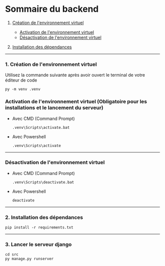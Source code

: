 # Sommaire du backend

1. [Création de l'environnement virtuel](#1-création-de-lenvironnement-virtuel)
    - [Activation de l'environnement virtuel](#activation-de-lenvironnement-virtuel)
    - [Désactivation de l'environnement virtuel](#désactivation-de-lenvironnement-virtuel)

2. [Installation des dépendances](#2-installation-des-dc3a9pendances-1)
___

### 1. Création de l'environnement virtuel
Utilisez la commande suivante après avoir ouvert le terminal de votre éditeur de code
```
py -m venv .venv
```
### Activation de l'environnement virtuel (Obligatoire pour les installations et le lancement du serveur)
- Avec CMD (Command Prompt)
    ```
    .venv\Scripts\activate.bat   
    ```
- Avec Powershell
    ```
    .venv\Scripts\activate 
    ```
___
### Désactivation de l'environnement virtuel
- Avec CMD (Command Prompt)
    ```
    .venv\Scripts\deactivate.bat   
    ```
- Avec Powershell
    ```
    deactivate
    ```
___
### 2. Installation des dépendances
```
pip install -r requirements.txt
```
___
### 3. Lancer le serveur django
```
cd src
py manage.py runserver
```
